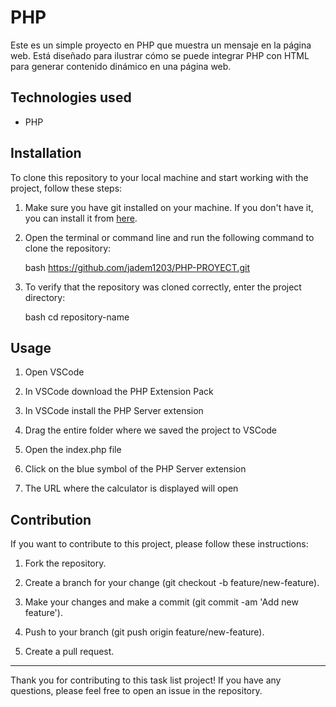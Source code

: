 # PHP 

Este es un simple proyecto en PHP que muestra un mensaje en la página web. Está diseñado para ilustrar cómo se puede integrar PHP con HTML para generar contenido dinámico en una página web.


## Technologies used

- PHP

## Installation

To clone this repository to your local machine and start working with the project, follow these steps:

1. Make sure you have git installed on your machine. If you don't have it, you can install it from [here](https://git-scm.com/).

2. Open the terminal or command line and run the following command to clone the repository:

    bash
    https://github.com/jadem1203/PHP-PROYECT.git
   
3. To verify that the repository was cloned correctly, enter the project directory:
   
    bash
    cd repository-name
    
## Usage

1. Open VSCode

2. In VSCode download the PHP Extension Pack

3. In VSCode install the PHP Server extension

4. Drag the entire folder where we saved the project to VSCode

5. Open the index.php file

6. Click on the blue symbol of the PHP Server extension

7. The URL where the calculator is displayed will open

## Contribution

If you want to contribute to this project, please follow these instructions:

1. Fork the repository.
   
2. Create a branch for your change (git checkout -b feature/new-feature).
   
3. Make your changes and make a commit (git commit -am 'Add new feature').
   
4. Push to your branch (git push origin feature/new-feature).
   
5. Create a pull request.

---

Thank you for contributing to this task list project! If you have any questions, please feel free to open an issue in the repository.
